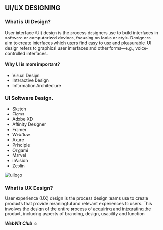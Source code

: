 ## UI/UX DESIGNING
### What is UI Design?
User interface (UI) design is the process designers use to build interfaces in software or computerized devices, focusing on looks or style. Designers aim to create interfaces which users find easy to use and pleasurable. UI design refers to graphical user interfaces and other forms—e.g., voice-controlled interfaces.


#### Why UI is more important?
* Visual Design
* Interactive Design
* Information Architecture


### UI Software Design.
* Sketch
* Figma
* Adobe XD
* Affinity Designer
* Framer
* Webflow
* Axure
* Principle
* Origami
* Marvel
* inVision
* Zeplin

![uilogo](https://user-images.githubusercontent.com/58847272/90982838-b21fde00-e587-11ea-9517-9c98a57c2a13.png)


### What is UX Design?
User experience (UX) design is the process design teams use to create products that provide meaningful and relevant experiences to users. This involves the design of the entire process of acquiring and integrating the product, including aspects of branding, design, usability and function.

















_**WebWit Club**_  :relaxed:

